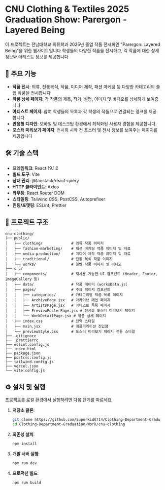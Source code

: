 # CNU Clothing & Textiles 2025 Graduation Show: Parergon - Layered Being

이 프로젝트는 전남대학교 의류학과 2025년 졸업 작품 전시회인 "Parergon: Layered Being"을 위한 웹사이트입니다 
학생들의 다양한 작품을 전시하고, 각 작품에 대한 상세 정보와 아티스트 정보를 제공합니다

## 🚀 주요 기능

- **작품 전시**: 의류, 전통복식, 작품, 미디어 제작, 패션 마케팅 등 다양한 카테고리의 졸업 작품을 전시합니다
- **작품 상세 페이지**: 각 작품의 제목, 작가, 설명, 이미지 및 비디오를 상세하게 보여줍니다
- **아티스트 페이지**: 참여 학생들의 목록과 각 학생의 작품으로 연결되는 링크를 제공합니다
- **반응형 디자인**: 모바일 및 데스크탑 환경에서 최적화된 사용자 경험을 제공합니다
- **포스터 미리보기 페이지**: 전시회 시작 전 포스터 및 전시 정보를 보여주는 페이지를 제공합니다

## 🛠️ 기술 스택

- **프레임워크**: React 19.1.0
- **빌드 도구**: Vite
- **상태 관리**: @tanstack/react-query
- **HTTP 클라이언트**: Axios
- **라우팅**: React Router DOM
- **스타일링**: Tailwind CSS, PostCSS, Autoprefixer
- **린팅/포맷팅**: ESLint, Prettier

## 📂 프로젝트 구조

```
cnu-clothing/
├── public/
│   ├── clothing/             # 의류 작품 이미지
│   ├── fashion-marketing/    # 패션 마케팅 작품 이미지 및 자료
│   ├── media-production/     # 미디어 제작 작품 이미지 및 자료
│   ├── traditional/          # 전통 복식 작품 이미지
│   └── works/                # 일반 작품 이미지 및 비디오
├── src/
│   ├── components/           # 재사용 가능한 UI 컴포넌트 (Header, Footer, ImageGallery 등)
│   ├── data/                 # 작품 데이터 (worksData.js)
│   ├── pages/                # 주요 페이지 컴포넌트
│   │   ├── categories/       # 카테고리별 작품 목록 페이지
│   │   ├── ArchivePage.jsx   # 아카이브 메인 페이지
│   │   ├── ArtistsPage.jsx   # 아티스트 목록 페이지
│   │   ├── PreviewPosterPage.jsx # 전시회 포스터 미리보기 페이지
│   │   └── WorkDetailPage.jsx # 작품 상세 페이지
│   ├── index.css             # 전역 스타일
│   ├── main.jsx              # 애플리케이션 진입점
│   └── previewStyle.css      # 포스터 미리보기 페이지 전용 스타일
├── .gitignore
├── .prettierrc
├── eslint.config.js
├── index.html
├── package.json
├── postcss.config.js
├── tailwind.config.js
├── vercel.json
└── vite.config.js
```

## ⚙️ 설치 및 실행

프로젝트를 로컬 환경에서 실행하려면 다음 단계를 따르세요

1.  **저장소 클론**:

    ```bash
    git clone https://github.com/Superkid0714/Clothing-Department-Graduation-Work.git
    cd Clothing-Department-Graduation-Work/cnu-clothing
    ```

2.  **의존성 설치**:

    ```bash
    npm install
    ```

3.  **개발 서버 실행**:

    ```bash
    npm run dev
    ```

4.  **프로덕션 빌드**:
    ```bash
    npm run build
    ```
